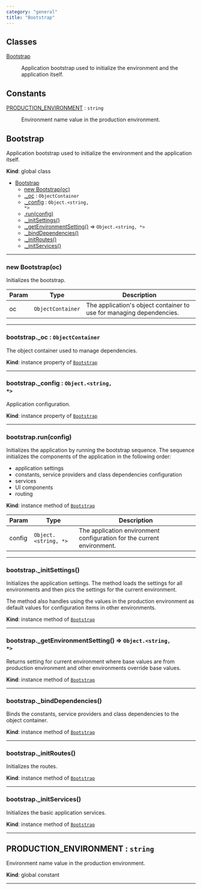 ```yaml
---
category: "general"
title: "Bootstrap"
---
```


## Classes

<dl>
<dt><a href="#Bootstrap">Bootstrap</a></dt>
<dd><p>Application bootstrap used to initialize the environment and the application
itself.</p>
</dd>
</dl>

## Constants

<dl>
<dt><a href="#PRODUCTION_ENVIRONMENT">PRODUCTION_ENVIRONMENT</a> : <code>string</code></dt>
<dd><p>Environment name value in the production environment.</p>
</dd>
</dl>

## Bootstrap&nbsp;<a name="Bootstrap" href="https://github.com/seznam/ima/tree/17.0.0-rc.10/Bootstrap.js#L27" target="_blank"><span class="icon"><i class="fas fa-external-link-alt fa-xs"></i></span></a>
Application bootstrap used to initialize the environment and the application
itself.

**Kind**: global class  

* [Bootstrap](#Bootstrap)
    * [new Bootstrap(oc)](#new_Bootstrap_new)
    * [._oc](#Bootstrap+_oc) : <code>ObjectContainer</code>
    * [._config](#Bootstrap+_config) : <code>Object.&lt;string, \*&gt;</code>
    * [.run(config)](#Bootstrap+run)
    * [._initSettings()](#Bootstrap+_initSettings)
    * [._getEnvironmentSetting()](#Bootstrap+_getEnvironmentSetting) ⇒ <code>Object.&lt;string, \*&gt;</code>
    * [._bindDependencies()](#Bootstrap+_bindDependencies)
    * [._initRoutes()](#Bootstrap+_initRoutes)
    * [._initServices()](#Bootstrap+_initServices)


* * *

### new Bootstrap(oc)&nbsp;<a name="new_Bootstrap_new"></a>
Initializes the bootstrap.


| Param | Type | Description |
| --- | --- | --- |
| oc | <code>ObjectContainer</code> | The application's object container to use        for managing dependencies. |


* * *

### bootstrap.\_oc : <code>ObjectContainer</code>&nbsp;<a name="Bootstrap+_oc" href="https://github.com/seznam/ima/tree/17.0.0-rc.10/Bootstrap.js#L33" target="_blank"><span class="icon"><i class="fas fa-external-link-alt fa-xs"></i></span></a>
The object container used to manage dependencies.

**Kind**: instance property of [<code>Bootstrap</code>](#Bootstrap)  

* * *

### bootstrap.\_config : <code>Object.&lt;string, \*&gt;</code>&nbsp;<a name="Bootstrap+_config" href="https://github.com/seznam/ima/tree/17.0.0-rc.10/Bootstrap.js#L40" target="_blank"><span class="icon"><i class="fas fa-external-link-alt fa-xs"></i></span></a>
Application configuration.

**Kind**: instance property of [<code>Bootstrap</code>](#Bootstrap)  

* * *

### bootstrap.run(config)&nbsp;<a name="Bootstrap+run" href="https://github.com/seznam/ima/tree/17.0.0-rc.10/Bootstrap.js#L56" target="_blank"><span class="icon"><i class="fas fa-external-link-alt fa-xs"></i></span></a>
Initializes the application by running the bootstrap sequence. The
sequence initializes the components of the application in the following
order:
- application settings
- constants, service providers and class dependencies configuration
- services
- UI components
- routing

**Kind**: instance method of [<code>Bootstrap</code>](#Bootstrap)  

| Param | Type | Description |
| --- | --- | --- |
| config | <code>Object.&lt;string, \*&gt;</code> | The application environment        configuration for the current environment. |


* * *

### bootstrap.\_initSettings()&nbsp;<a name="Bootstrap+_initSettings" href="https://github.com/seznam/ima/tree/17.0.0-rc.10/Bootstrap.js#L72" target="_blank"><span class="icon"><i class="fas fa-external-link-alt fa-xs"></i></span></a>
Initializes the application settings. The method loads the settings for
all environments and then pics the settings for the current environment.

The method also handles using the values in the production environment
as default values for configuration items in other environments.

**Kind**: instance method of [<code>Bootstrap</code>](#Bootstrap)  

* * *

### bootstrap.\_getEnvironmentSetting() ⇒ <code>Object.&lt;string, \*&gt;</code>&nbsp;<a name="Bootstrap+_getEnvironmentSetting" href="https://github.com/seznam/ima/tree/17.0.0-rc.10/Bootstrap.js#L111" target="_blank"><span class="icon"><i class="fas fa-external-link-alt fa-xs"></i></span></a>
Returns setting for current environment where base values are from production
environment and other environments override base values.

**Kind**: instance method of [<code>Bootstrap</code>](#Bootstrap)  

* * *

### bootstrap.\_bindDependencies()&nbsp;<a name="Bootstrap+_bindDependencies" href="https://github.com/seznam/ima/tree/17.0.0-rc.10/Bootstrap.js#L128" target="_blank"><span class="icon"><i class="fas fa-external-link-alt fa-xs"></i></span></a>
Binds the constants, service providers and class dependencies to the
object container.

**Kind**: instance method of [<code>Bootstrap</code>](#Bootstrap)  

* * *

### bootstrap.\_initRoutes()&nbsp;<a name="Bootstrap+_initRoutes" href="https://github.com/seznam/ima/tree/17.0.0-rc.10/Bootstrap.js#L159" target="_blank"><span class="icon"><i class="fas fa-external-link-alt fa-xs"></i></span></a>
Initializes the routes.

**Kind**: instance method of [<code>Bootstrap</code>](#Bootstrap)  

* * *

### bootstrap.\_initServices()&nbsp;<a name="Bootstrap+_initServices" href="https://github.com/seznam/ima/tree/17.0.0-rc.10/Bootstrap.js#L167" target="_blank"><span class="icon"><i class="fas fa-external-link-alt fa-xs"></i></span></a>
Initializes the basic application services.

**Kind**: instance method of [<code>Bootstrap</code>](#Bootstrap)  

* * *

## PRODUCTION\_ENVIRONMENT : <code>string</code>&nbsp;<a name="PRODUCTION_ENVIRONMENT" href="https://github.com/seznam/ima/tree/17.0.0-rc.10/Bootstrap.js#L14" target="_blank"><span class="icon"><i class="fas fa-external-link-alt fa-xs"></i></span></a>
Environment name value in the production environment.

**Kind**: global constant  

* * *

